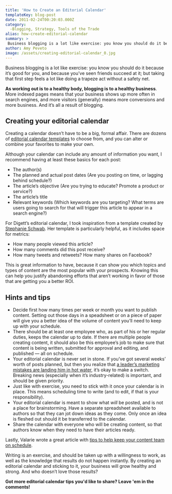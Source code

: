 ```yaml
---
title: 'How to Create an Editorial Calendar'
templateKey: blog-post
date: 2011-02-24T00:20:03.000Z
category: 
  -Blogging, Strategy, Tools of the Trade
alias: how-create-editorial-calendar
summary: > 
 Business blogging is a lot like exercise: you know you should do it because it’s good for you, and because you’ve seen friends succeed at it; but taking that first step feels a lot like doing a trapeze act without a safety net.
author: Amy Peveto
image: /assets/creating-editorial-calendar_0.jpg
---
```


Business blogging is a lot like exercise: you know you should do it because it’s good for you, and because you’ve seen friends succeed at it; but taking that first step feels a lot like doing a trapeze act without a safety net.

**As working out is to a healthy body, blogging is to a healthy business**. More indexed pages means that your business shows up more often in search engines, and more visitors (generally) means more conversions and more business. And it’s all a result of blogging.

Creating your editorial calendar
--------------------------------

Creating a calendar doesn’t have to be a big, formal affair. There are dozens of [editorial calendar templates](http://www.google.com/#hl=en&sugexp=ldymls&xhr=t&q=editorial+calendar+template&cp=19&pf=p&sclient=psy&aq=0&aqi=&aql=&oq=editorial+calendar+&pbx=1&bav=on.1,or.&fp=e87e3794f75b2bfa) to choose from, and you can alter or combine your favorites to make your own.

Although your calendar can include any amount of information you want, I recommend having at least these basics for each post:

*   The author(s)
*   The planned and actual post dates (Are you posting on time, or lagging behind schedule?)
*   The article’s objective (Are you trying to educate? Promote a product or service?)
*   The article’s title
*   Relevant keywords (Which keywords are you targeting? What terms are users going to search for that will trigger this article to appear in a search engine?)

For Digett’s editorial calendar, I took inspiration from a template created by [Stephanie Schwab](http://www.stephanieschwab.com/2010/06/18/editorial-calendar-continued-blog-calendar-template/). Her template is particularly helpful, as it includes space for metrics:

*   How many people viewed this article?
*   How many comments did this post receive?
*   How many tweets and retweets? How many shares on Facebook?

This is great information to have, because it can show you which topics and types of content are the most popular with your prospects. Knowing this can help you justify abandoning efforts that aren’t working in favor of those that are getting you a better ROI.

Hints and tips
--------------

*   Decide first how many times per week or month you want to publish content. Setting out those days in a speadsheet or on a piece of paper will give you a better idea of the volume of content you’ll need to keep up with your schedule.
*   There should be at least one employee who, as part of his or her regular duties, keeps the calendar up to date. If there are multiple people creating content, it should also be this employee’s job to make sure that content is being written, submitted for approval and editing, and published — all on schedule.
*   Your editorial calendar is never set in stone. If you’ve got several weeks’ worth of posts planned, but then you realize that [a leader’s marketing mistakes are landing him in hot water](/2011/02/14/bad-marketing-action-mubarak-and-egypt), it’s okay to make a switch. Breaking news (especially when it’s industry-related) is important, and should be given priority.
*   Just like with exercise, you need to stick with it once your calendar is in place. This means scheduling time to write (and to edit, if that is your responsibility).
*   Your editorial calendar is meant to show what _will_ be posted, and is not a place for brainstorming. Have a separate spreadsheet available to authors so that they can jot down ideas as they come. Only once an idea is fleshed out should it be transferred to the calendar.
*   Share the calendar with everyone who will be creating content, so that authors know when they need to have their articles ready.

Lastly, Valarie wrote a great article with [tips to help keep your content team on schedule](/blog/04/07/2011/prevent-editorial-calendar-hate-four-tips-make-it-easier).

Writing is an exercise, and should be taken up with a willingness to work, as well as the knowledge that results do not happen instantly. By creating an editorial calendar and sticking to it, your business will grow healthy and strong. And who doesn’t love those results?

**Got more editorial calendar tips you'd like to share? Leave 'em in the comments!**